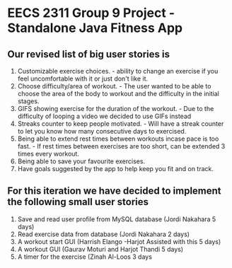 # EECS 2311 Group 9 Project - Standalone Java Fitness App

## Our revised list of big user stories is
1. Customizable exercise choices. - ability to change an exercise if you feel uncomfortable with it or just don't like it. 
2. Choose difficulty/area of workout. - The user wanted to be able to choose the area of the body to workout and the difficulty in the initial stages.
3. GIFS showing exercise for the duration of the workout. - Due to the difficulty of looping a video we decided to use GIFs instead
4. Streaks counter to keep people motivated. - Will have a streak counter to let you know how many consecutive days to exercised. 
5. Being able to extend rest times between workouts incase pace is too fast. - If rest times between exercises are too short, can be extended 3 times every workout.
6. Being able to save your favourite exercises.
7. Have goals suggested by the app to help keep you fit and on track. 

## For this iteration we have decided to implement the following small user stories
1. Save and read user profile from MySQL database (Jordi Nakahara 5 days)
2. Read exercise data from database (Jordi Nakahara 2 days)
3. A workout start GUI (Harrish Elango -Harjot Assisted with this 5 days)
4. A workout GUI (Gaurav Moturi and Harjot Thandi 5 days)
5. A timer for the exercise (Zinah Al-Loos 3 days
